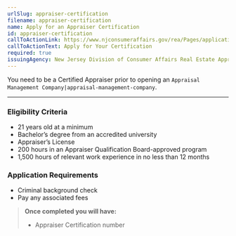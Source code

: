 ```yaml
---
urlSlug: appraiser-certification
filename: appraiser-certification
name: Apply for an Appraiser Certification
id: appraiser-certification
callToActionLink: https://www.njconsumeraffairs.gov/rea/Pages/applications.aspx
callToActionText: Apply for Your Certification
required: true
issuingAgency: New Jersey Division of Consumer Affairs Real Estate Appraiser Board
---
```

You need to be a Certified Appraiser prior to opening an `Appraisal Management Company|appraisal-management-company`.

---
### Eligibility Criteria
- 21 years old at a minimum
- Bachelor’s degree from an accredited university
- Appraiser’s License
- 200 hours in an Appraiser Qualification Board-approved program
- 1,500 hours of relevant work experience in no less than 12 months

### Application Requirements
- Criminal background check
- Pay any associated fees

>**Once completed you will have:** 
>- Appraiser Certification number
